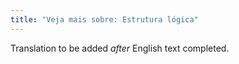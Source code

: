 ```yaml
---
title: "Veja mais sobre: Estrutura lógica"
---
```

Translation to be added _after_ English text completed.
